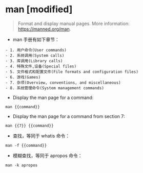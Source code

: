 # man [modified]

> Format and display manual pages.
> More information: <https://manned.org/man>.

- man 手册有如下章节：

```
- 1. 用户命令(User commands)
- 2. 系统调用(System calls)
- 3. 库调用(Library calls)
- 4. 特殊文件,设备(Special files)
- 5. 文件格式和配置文件(File formats and configuration files)
- 6. 游戏(Games)
- 7. 杂项(Overview, conventions, and miscellaneous)
- 8. 系统管理命令(System management commands)
```

- Display the man page for a command:

`man {{command}}`

- Display the man page for a command from section 7:

`man {{7}} {{command}}`

- 查找，等同于 whatis 命令：

`man -f {{command}}`

- 模糊查找，等同于 apropos 命令：

`man -k apropos`
